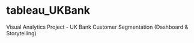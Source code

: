 # tableau_UKBank
Visual Analytics Project - UK Bank Customer Segmentation (Dashboard &amp; Storytelling)
